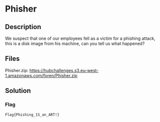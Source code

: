 # Phisher

## Description
We suspect that one of our employees fell as a victim for a phishing attack, this is a disk image from his machine, can you tell us what happened?

## Files
Phisher.zip: https://hubchallenges.s3.eu-west-1.amazonaws.com/foren/Phisher.zip

## Solution

### Flag
```
Flag{Phishing_1S_an_ART!}
```